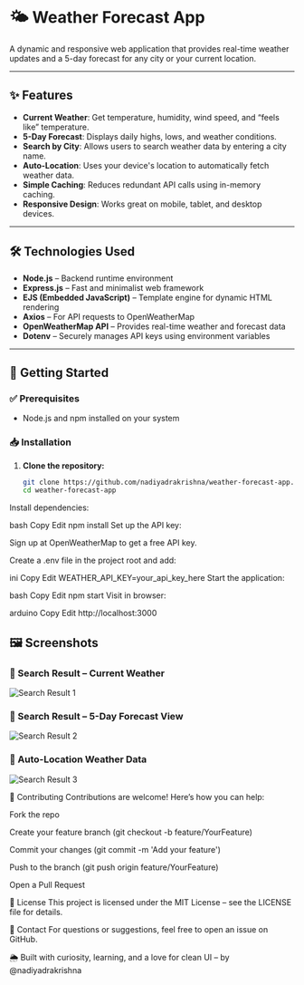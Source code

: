 # 🌤️ Weather Forecast App

A dynamic and responsive web application that provides real-time weather updates and a 5-day forecast for any city or your current location.

---

## ✨ Features

- **Current Weather**: Get temperature, humidity, wind speed, and “feels like” temperature.
- **5-Day Forecast**: Displays daily highs, lows, and weather conditions.
- **Search by City**: Allows users to search weather data by entering a city name.
- **Auto-Location**: Uses your device's location to automatically fetch weather data.
- **Simple Caching**: Reduces redundant API calls using in-memory caching.
- **Responsive Design**: Works great on mobile, tablet, and desktop devices.

---

## 🛠️ Technologies Used

- **Node.js** – Backend runtime environment
- **Express.js** – Fast and minimalist web framework
- **EJS (Embedded JavaScript)** – Template engine for dynamic HTML rendering
- **Axios** – For API requests to OpenWeatherMap
- **OpenWeatherMap API** – Provides real-time weather and forecast data
- **Dotenv** – Securely manages API keys using environment variables

---

## 🚀 Getting Started

### ✅ Prerequisites

- Node.js and npm installed on your system

### 📥 Installation

1. **Clone the repository:**
   ```bash
   git clone https://github.com/nadiyadrakrishna/weather-forecast-app.git
   cd weather-forecast-app
Install dependencies:

bash
Copy
Edit
npm install
Set up the API key:

Sign up at OpenWeatherMap to get a free API key.

Create a .env file in the project root and add:

ini
Copy
Edit
WEATHER_API_KEY=your_api_key_here
Start the application:

bash
Copy
Edit
npm start
Visit in browser:

arduino
Copy
Edit
http://localhost:3000
## 🖼️ Screenshots

### 🔸 Search Result – Current Weather
![Search Result 1](public/images/search-result1.png)

### 🔸 Search Result – 5-Day Forecast View
![Search Result 2](public/images/search-result2.png)

### 🔸 Auto-Location Weather Data
![Search Result 3](public/images/search-result3.png)

🤝 Contributing
Contributions are welcome! Here’s how you can help:

Fork the repo

Create your feature branch (git checkout -b feature/YourFeature)

Commit your changes (git commit -m 'Add your feature')

Push to the branch (git push origin feature/YourFeature)

Open a Pull Request

📜 License
This project is licensed under the MIT License – see the LICENSE file for details.

📧 Contact
For questions or suggestions, feel free to open an issue on GitHub.

🌦️ Built with curiosity, learning, and a love for clean UI – by @nadiyadrakrishna